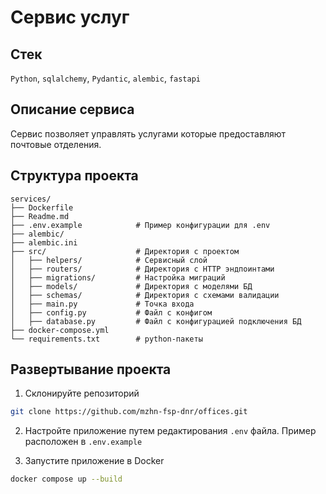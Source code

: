 # Сервис услуг

## Стек

`Python`, `sqlalchemy`, `Pydantic`, `alembic`, `fastapi`

## Описание сервиса

Сервис позволяет управлять услугами которые предоставляют почтовые отделения.

## Структура проекта

```
services/
├── Dockerfile
├── Readme.md
├── .env.example            # Пример конфигурации для .env
├── alembic/
├── alembic.ini
├── src/                    # Директория с проектом
│   ├── helpers/            # Сервисный слой
│   ├── routers/            # Директория с HTTP эндпоинтами
│   ├── migrations/         # Настройка миграций
│   ├── models/             # Директория с моделями БД
│   ├── schemas/            # Директория с схемами валидации
│   ├── main.py             # Точка входа
│   ├── config.py           # Файл с конфигом
│   ├── database.py         # Файл с конфигурацией подключения БД
├── docker-compose.yml
└── requirements.txt        # python-пакеты
```

## Развертывание проекта

1. Склонируйте репозиторий

```bash
git clone https://github.com/mzhn-fsp-dnr/offices.git
```

2. Настройте приложение путем редактирования `.env` файла. Пример расположен в `.env.example`

3. Запустите приложение в Docker

```bash
docker compose up --build
```
